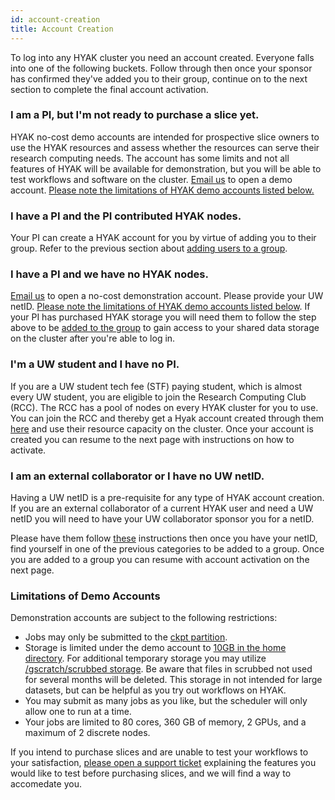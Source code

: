 ```yaml
---
id: account-creation
title: Account Creation
---
```


To log into any HYAK cluster you need an account created. Everyone falls into one of the following buckets. Follow through then once your sponsor has confirmed they've added you to their group, continue on to the next section to complete the final account activation.

### I am a PI, but I'm not ready to purchase a slice yet.

HYAK no-cost demo accounts are intended for prospective slice owners to use the HYAK resources and assess whether the resources can serve their research computing needs. The account has some limits and not all features of HYAK will be available for demonstration, but you will be able to test workflows and software on the cluster. <a href="mailto:help@uw.edu?subject=hyak free tier account">Email us</a> to open a demo account. [Please note the limitations of HYAK demo accounts listed below.](https://hyak.uw.edu/docs/account-creation#limitations-of-demo-accounts)

### I have a PI and the PI contributed HYAK nodes.

Your PI can create a HYAK account for you by virtue of adding you to their group. Refer to the previous section about [adding users to a group](/docs/join-group).

### I have a PI and we have no HYAK nodes.

<a href="mailto:help@uw.edu?subject=hyak free tier account">Email us</a> to open a no-cost demonstration account. Please provide your UW netID. <a href="https://hyak.uw.edu/docs/account-creation#limitations-of-demo-accounts">Please note the limitations of HYAK demo accounts listed below</a>. If your PI has purchased HYAK storage you will need them to follow the step above to be <a href="https://hyak.uw.edu/docs/join-group">added to the group</a> to gain access to your shared data storage on the cluster after you're able to log in.

### I'm a UW student and I have no PI.

If you are a UW student tech fee (STF) paying student, which is almost every UW student, you are eligible to join the Research Computing Club (RCC). The RCC has a pool of nodes on every HYAK cluster for you to use. You can join the RCC and thereby get a Hyak account created through them [here](https://depts.washington.edu/uwrcc/getting-started-2/getting-started/) and use their resource capacity on the cluster. Once your account is created you can resume to the next page with instructions on how to activate.

### I am an external collaborator or I have no UW netID.

Having a UW netID is a pre-requisite for any type of HYAK account creation. If you are an external collaborator of a current HYAK user and need a UW netID you will need to have your UW collaborator sponsor you for a netID.

Please have them follow [these](https://itconnect.uw.edu/security/uw-netids/about-uw-netids/about-sponsored-uw-netids/) instructions then once you have your netID, find yourself in one of the previous categories to be added to a group. Once you are added to a group you can resume with account activation on the next page.

### Limitations of Demo Accounts

Demonstration accounts are subject to the following restrictions:
* Jobs may only be submitted to the <a href="https://hyak.uw.edu/docs/compute/checkpoint#the-checkpoint-partition">ckpt partition</a>.
* Storage is limited under the demo account to <a href="https://hyak.uw.edu/docs/storage/gscratch#user-home-directory">10GB in the home directory</a>. For additional temporary storage you may utilize <a href="https://hyak.uw.edu/docs/storage/gscratch#scrubbed"> /gscratch/scrubbed storage</a>. Be aware that files in scrubbed not used for several months will be deleted. This storage in not intended for large datasets, but can be helpful as you try out workflows on HYAK.
* You may submit as many jobs as you like, but the scheduler will only allow one to run at a time.
* Your jobs are limited to 80 cores, 360 GB of memory, 2 GPUs, and a maximum of 2 discrete nodes.

If you intend to purchase slices and are unable to test your workflows to your satisfaction, <a href="mailto:help@uw.edu?subject=hyak support">please open a support ticket</a> explaining the features you would like to test before purchasing slices, and we will find a way to accomedate you. 